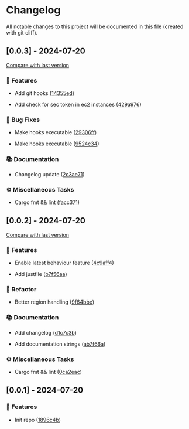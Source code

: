 # Changelog

All notable changes to this project will be documented in this file (created with git cliff).

## [0.0.3] - 2024-07-20

[Compare with last version](https://github.com/amasotti/aws-sg-checker/compare/0ca2eacf5e9ebec572e7f91f46bd89ca03d66446..facc37144962aa994ca935ed3d1d7afa3c897386)
### 🚀 Features


- Add git hooks ([14355ed](https://github.com/amasotti/aws-sg-checker/commit/14355ed52385982b390f196bbcf09a37a424c13b))

- Add check for sec token in ec2 instances ([429a976](https://github.com/amasotti/aws-sg-checker/commit/429a976caf30b2b85f82ef6bd564755e158d222c))

### 🐛 Bug Fixes


- Make hooks executable ([29306ff](https://github.com/amasotti/aws-sg-checker/commit/29306ff55dc7daa4d945de42c5f27433a37a6ba2))

- Make hooks executable ([9524c34](https://github.com/amasotti/aws-sg-checker/commit/9524c3438f2d0478a193793d6cb760c33fb9cf36))

### 📚 Documentation


- Changelog update ([2c3ae71](https://github.com/amasotti/aws-sg-checker/commit/2c3ae71157ae30e769fadb090166581dff053047))

### ⚙️ Miscellaneous Tasks


- Cargo fmt && lint ([facc371](https://github.com/amasotti/aws-sg-checker/commit/facc37144962aa994ca935ed3d1d7afa3c897386))

## [0.0.2] - 2024-07-20

[Compare with last version](https://github.com/amasotti/aws-sg-checker/compare/1896c4b202ef3a020dcc18f3d82bb9843a9c70f0..0ca2eacf5e9ebec572e7f91f46bd89ca03d66446)
### 🚀 Features


- Enable latest behaviour feature ([4c9aff4](https://github.com/amasotti/aws-sg-checker/commit/4c9aff490d4114ad3da27b46f309b840626ba77a))

- Add justfile ([b7f56aa](https://github.com/amasotti/aws-sg-checker/commit/b7f56aa60d3efb206827abc9c08ce210139a5484))

### 🚜 Refactor


- Better region handling ([9f64bbe](https://github.com/amasotti/aws-sg-checker/commit/9f64bbe6d6e11f7291061d566eba0c969ada37b7))

### 📚 Documentation


- Add changelog ([d1c7c3b](https://github.com/amasotti/aws-sg-checker/commit/d1c7c3bc4b99894727927c0f081b83f53b7a20b5))

- Add documentation strings ([ab7f66a](https://github.com/amasotti/aws-sg-checker/commit/ab7f66ace66a8b2f32b95edb30d043e9b92a1782))

### ⚙️ Miscellaneous Tasks


- Cargo fmt && lint ([0ca2eac](https://github.com/amasotti/aws-sg-checker/commit/0ca2eacf5e9ebec572e7f91f46bd89ca03d66446))

## [0.0.1] - 2024-07-20

### 🚀 Features


- Init repo ([1896c4b](https://github.com/amasotti/aws-sg-checker/commit/1896c4b202ef3a020dcc18f3d82bb9843a9c70f0))

<!-- generated by git-cliff -->
